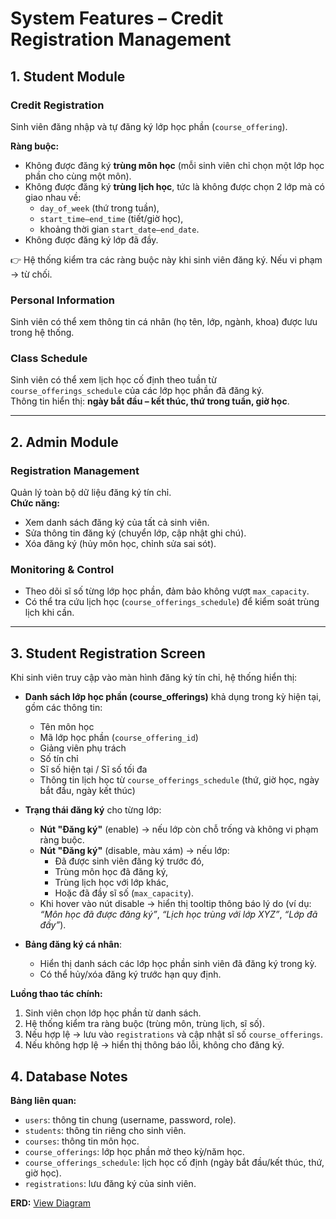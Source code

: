 # System Features – Credit Registration Management

## 1. Student Module

### Credit Registration
Sinh viên đăng nhập và tự đăng ký lớp học phần (`course_offering`).

**Ràng buộc:**
- Không được đăng ký **trùng môn học** (mỗi sinh viên chỉ chọn một lớp học phần cho cùng một môn).
- Không được đăng ký **trùng lịch học**, tức là không được chọn 2 lớp mà có giao nhau về:
  - `day_of_week` (thứ trong tuần),
  - `start_time–end_time` (tiết/giờ học),
  - khoảng thời gian `start_date–end_date`.
- Không được đăng ký lớp đã đầy.

👉 Hệ thống kiểm tra các ràng buộc này khi sinh viên đăng ký. Nếu vi phạm → từ chối.

### Personal Information
Sinh viên có thể xem thông tin cá nhân (họ tên, lớp, ngành, khoa) được lưu trong hệ thống.

### Class Schedule
Sinh viên có thể xem lịch học cố định theo tuần từ `course_offerings_schedule` của các lớp học phần đã đăng ký.  
Thông tin hiển thị: **ngày bắt đầu – kết thúc, thứ trong tuần, giờ học**.

---

## 2. Admin Module

### Registration Management
Quản lý toàn bộ dữ liệu đăng ký tín chỉ.  
**Chức năng:**
- Xem danh sách đăng ký của tất cả sinh viên.
- Sửa thông tin đăng ký (chuyển lớp, cập nhật ghi chú).
- Xóa đăng ký (hủy môn học, chỉnh sửa sai sót).

### Monitoring & Control
- Theo dõi sĩ số từng lớp học phần, đảm bảo không vượt `max_capacity`.
- Có thể tra cứu lịch học (`course_offerings_schedule`) để kiểm soát trùng lịch khi cần.

---

## 3. Student Registration Screen

Khi sinh viên truy cập vào màn hình đăng ký tín chỉ, hệ thống hiển thị:

- **Danh sách lớp học phần (course_offerings)** khả dụng trong kỳ hiện tại, gồm các thông tin:
  - Tên môn học
  - Mã lớp học phần (`course_offering_id`)
  - Giảng viên phụ trách
  - Số tín chỉ
  - Sĩ số hiện tại / Sĩ số tối đa
  - Thông tin lịch học từ `course_offerings_schedule` (thứ, giờ học, ngày bắt đầu, ngày kết thúc)

- **Trạng thái đăng ký** cho từng lớp:
  - **Nút "Đăng ký"** (enable) → nếu lớp còn chỗ trống và không vi phạm ràng buộc.
  - **Nút "Đăng ký"** (disable, màu xám) → nếu lớp:
    - Đã được sinh viên đăng ký trước đó,
    - Trùng môn học đã đăng ký,
    - Trùng lịch học với lớp khác,
    - Hoặc đã đầy sĩ số (`max_capacity`).
  - Khi hover vào nút disable → hiển thị tooltip thông báo lý do (ví dụ: *“Môn học đã được đăng ký”*, *“Lịch học trùng với lớp XYZ”*, *“Lớp đã đầy”*).

- **Bảng đăng ký cá nhân**:
  - Hiển thị danh sách các lớp học phần sinh viên đã đăng ký trong kỳ.
  - Có thể hủy/xóa đăng ký trước hạn quy định.

**Luồng thao tác chính:**
1. Sinh viên chọn lớp học phần từ danh sách.
2. Hệ thống kiểm tra ràng buộc (trùng môn, trùng lịch, sĩ số).
3. Nếu hợp lệ → lưu vào `registrations` và cập nhật sĩ số `course_offerings`.
4. Nếu không hợp lệ → hiển thị thông báo lỗi, không cho đăng ký.


## 4. Database Notes

**Bảng liên quan:**
- `users`: thông tin chung (username, password, role).
- `students`: thông tin riêng cho sinh viên.
- `courses`: thông tin môn học.
- `course_offerings`: lớp học phần mở theo kỳ/năm học.
- `course_offerings_schedule`: lịch học cố định (ngày bắt đầu/kết thúc, thứ, giờ học).
- `registrations`: lưu đăng ký của sinh viên.

**ERD:** [View Diagram](https://dbdiagram.io/d/erd-oop-db-68d0c6b07c85fb9961bc7bee)